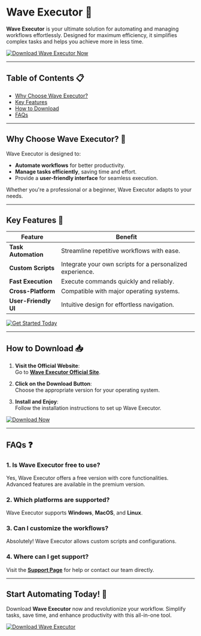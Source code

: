 # Wave Executor 🌊  

**Wave Executor** is your ultimate solution for automating and managing workflows effortlessly. Designed for maximum efficiency, it simplifies complex tasks and helps you achieve more in less time.  

[![Download Wave Executor Now](https://img.shields.io/badge/Download%20Wave%20Executor-blue?style=for-the-badge&logo=download)](https://wave-executor.one/)

---

## Table of Contents 📋  
- [Why Choose Wave Executor?](#why-choose-wave-executor-)  
- [Key Features](#key-features-)  
- [How to Download](#how-to-download-)  
- [FAQs](#faqs-)  

---

## Why Choose Wave Executor? 🚀  

Wave Executor is designed to:  
- **Automate workflows** for better productivity.  
- **Manage tasks efficiently**, saving time and effort.  
- Provide a **user-friendly interface** for seamless execution.  

Whether you're a professional or a beginner, Wave Executor adapts to your needs.  

---

## Key Features 🌟  

| Feature              | Benefit                                                                 |  
|----------------------|-------------------------------------------------------------------------|  
| **Task Automation**   | Streamline repetitive workflows with ease.                            |  
| **Custom Scripts**    | Integrate your own scripts for a personalized experience.             |  
| **Fast Execution**    | Execute commands quickly and reliably.                                |  
| **Cross-Platform**    | Compatible with major operating systems.                              |  
| **User-Friendly UI**  | Intuitive design for effortless navigation.                           |  

[![Get Started Today](https://img.shields.io/badge/Get%20Started%20Today-orange?style=for-the-badge&logo=download)](https://wave-executor.one/)

---

## How to Download 📥  

1. **Visit the Official Website**:  
   Go to **[Wave Executor Official Site](https://wave-executor.one/)**.  

2. **Click on the Download Button**:  
   Choose the appropriate version for your operating system.  

3. **Install and Enjoy**:  
   Follow the installation instructions to set up Wave Executor.  

[![Download Now](https://img.shields.io/badge/Download%20Now-blue?style=for-the-badge&logo=download)](https://wave-executor.one/)

---

## FAQs ❓  

### 1. **Is Wave Executor free to use?**  
Yes, Wave Executor offers a free version with core functionalities. Advanced features are available in the premium version.  

### 2. **Which platforms are supported?**  
Wave Executor supports **Windows**, **MacOS**, and **Linux**.  

### 3. **Can I customize the workflows?**  
Absolutely! Wave Executor allows custom scripts and configurations.  

### 4. **Where can I get support?**  
Visit the **[Support Page](https://wave-executor.one/)** for help or contact our team directly.

---

## Start Automating Today! 🎉  

Download **Wave Executor** now and revolutionize your workflow. Simplify tasks, save time, and enhance productivity with this all-in-one tool.  

[![Download Wave Executor](https://img.shields.io/badge/Download%20Wave%20Executor%20Now-green?style=for-the-badge&logo=download)](https://wave-executor.one/)
